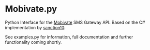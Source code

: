 Mobivate.py
========

Python Interface for the [Mobivate](http://www.mobivate.com/) SMS Gateway API. Based on the C# implementation by [sanction10](https://github.com/sanction10/Mobivate).


See examples.py for information, full documentation and further functionality coming shortly.

